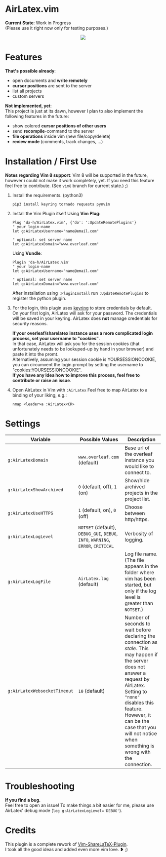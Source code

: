 AirLatex.vim
============
**Current State**: Work in Progress  
(Please use it right now only for testing purposes.)

<p align="center">
  <img src="https://raw.githubusercontent.com/da-h/AirLatex.vim/master/screenshot.png">
</p>

Features
========
**That's possible already**:
- open documents and **write remotely**
- **cursor positions** are sent to the server
- list all projects
- custom servers

**Not implemented, yet**:  
This project is just at its dawn, however I plan to also implement the following features in the future:
- show colored **cursor positions of other users**
- send **recompile**-command to the server
- **file operations** inside vim (new file/copy/delete)
- **review mode** (comments, track changes, ...)



Installation / First Use
========================
**Notes regarding Vim 8 support**: Vim 8 will be supported in the future, however i could not make it work completely, yet. If you need this feature feel free to contribute. (See `vim8` branch for current state.) ;)

1. Install the requirements. (python3)
    ```
    pip3 install keyring tornado requests pynvim
    ```
2. Install the Vim Plugin itself
    Using **Vim Plug**:
    ```
	Plug 'da-h/AirLatex.vim', {'do': ':UpdateRemotePlugins'}
    " your login-name
    let g:AirLatexUsername="name@email.com"

    " optional: set server name
    let g:AirLatexDomain="www.overleaf.com"
    ```
    
    Using **Vundle**:
    ```
	Plugin 'da-h/AirLatex.vim'
    " your login-name
    let g:AirLatexUsername="name@email.com"

    " optional: set server name
    let g:AirLatexDomain="www.overleaf.com"
    ```
    After installation using `:PluginInstall` run `:UpdateRemotePlugins` to register the python plugin.
3. For the login, this plugin uses [keyring](https://pypi.org/project/keyring/) to store credentials by default.  
    On your first login, AirLatex will ask for your password. The credentials will be saved in your keyring. AirLatex does **not** manage credentials for security reasons.

    **If your overleaf/sharelatex instance uses a more complicated login process, set your username to "cookies"**.  
    In that case, AirLatex will ask you for the session cookies (that unfortunately needs to be lookuped-up by hand in your browser) and paste it into the promt.  
    Alternatively, assuming your session cookie is YOURSESSIONCOOKIE, you can circumvent the login prompt by setting the username to "cookies:YOURSESSIONCOOKIE".  
    **If you have any Idea how to improve this process, feel free to contribute or raise an issue**.
4. Open AirLatex in Vim with `:AirLatex`
Feel free to map AirLatex to a binding of your liking, e.g.:
   ```
   nmap <leader>a :AirLatex<CR>
   ```

Settings
========

Variable | Possible Values | Description
-------- | --------------- | -----------
`g:AirLatexDomain` | `www.overleaf.com` (default) | Base url of the overleaf instance you would like to connect to.
`g:AirLatexShowArchived` | `0` (default, off), `1` (on) | Show/hide archived projects in the project list.
`g:AirLatexUseHTTPS` | `1` (default, on), `0` (off) | Choose between http/https.
`g:AirLatexLogLevel` | `NOTSET` (default), `DEBUG_GUI`, `DEBUG`, `INFO`, `WARNING`, `ERROR`, `CRITICAL` | Verbosity of logging.
`g:AirLatexLogFile` | `AirLatex.log` (default)  | Log file name. (The file appears in the folder where vim has been started, but only if the log level is greater than `NOTSET`.)
`g:AirLatexWebsocketTimeout` | `10` (default)  | Number of seconds to wait before declaring the connection as *stale*. This may happen if the server does not answer a request by AirLatex. Setting to `"none"` disables this feature. However, it can be the case that you will not notice when something is wrong with the connection.


Troubleshooting
===============
**If you find a bug.**  
Feel free to open an issue!
To make things a bit easier for me, please use AirLatex' debug mode (`leg g:AirLatexLogLevel='DEBUG'`).


Credits
=======
This plugin is a complete rework of [Vim-ShareLaTeX-Plugin](https://www.github.com/thomashn/Vim-ShareLaTeX-Plugin).  
I took all the good ideas and added even more vim love. ❥ ;)
